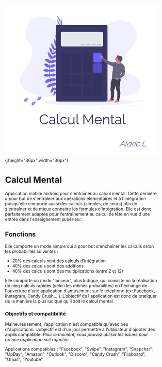 ![CalculMental-logo](https://raw.githubusercontent.com/Aldric-L/CalculMental/master/public/assets/icon/splash.png){:height="36px" width="36px"}
# Calcul Mental
Application mobile android pour s'entraîner au calcul mental. Cette dernière a pour but de s'entraîner aux opérations élementaires et à l'intégration puisqu'elle comporte aussi des calculs (simples, de cours) afin de s'entraîner et de mieux connaitre les formules d'intégration.
Elle est donc parfaitement adaptée pour l'entraînement au calcul de tête en vue d'une entrée dans l'enseignement supérieur.

## Fonctions
Elle comporte un mode simple qui a pour but d'enchaîner les calculs selon les probabilités suivantes :
- 20% des calculs sont des calculs d'intégration
- 40% des calculs sont des additions
- 40% des calculs sont des multiplications (entre 2 et 12)

Elle comporte un mode "lanceur", plus ludique, qui consiste en la réalisation de cinq calculs rapides (selon les mêmes probabilités) en l'échange de l'ouverture d'une application d'amusement sur le telephone (ex: Facebook, Instagram, Candy Crush,...).
L'objectif de l'application est donc de pratiquer de la manière la plus ludique qu'il soit le calcul mental.

### Objectifs et compatibilité
Malheureusement, l'application n'est compatible qu'avec peu d'applications. L'objectif est d'un jour permettre à l'utilisateur d'ajouter des applis compatible. _Pour le moment, vous pouvez utiliser les issues pour qu'une application soit rajoutée._


Applications compatibles : 
"Facebook", "Swipe", "Instagram", "Snapchat", "UpDay", "Amazon", "Outlook", "Discord", "Candy Crush", "Flipboard", "Gmail", "Youtube"
